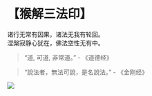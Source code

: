 # 【猴解三法印】

诸行无常有因果，诸法无我有轮回。  
涅槃寂静心犹在，佛法空性无有中。

> “道, 可道, 非常道。” - 《道德经》

> “說法者，無法可說，是名說法。” - 《金刚经》

![](12.jpg)

 
